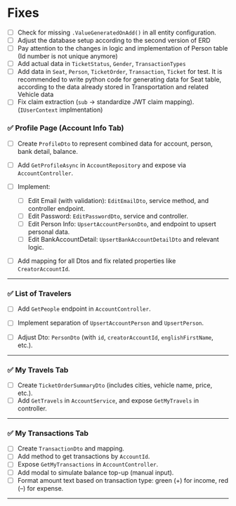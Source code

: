 

# Fixes
- [ ] Check for missing `.ValueGeneratedOnAdd()` in all entity configuration.
- [ ] Adjust the database setup according to the second version of ERD
- [ ] Pay attention to the changes in logic and implementation of Person table (Id number is not unique anymore)
- [ ] Add actual data in `TicketStatus`, `Gender`, `TransactionTypes` 
- [ ] Add data in `Seat`, `Person`, `TicketOrder`, `Transaction`, `Ticket` for test. It is recommended to write python code for generating data for Seat table, according to the data already stored in Transportation and related Vehicle data
- [ ] Fix claim extraction (`sub` → standardize JWT claim mapping). (`IUserContext` implmentation)

### ✅ Profile Page (Account Info Tab)

- [ ]  Create `ProfileDto` to represent combined data for account, person, bank detail, balance.    
- [ ] Add `GetProfileAsync` in `AccountRepository` and expose via `AccountController`.
- [ ] Implement:
    - [ ]  Edit Email (with validation): `EditEmailDto`, service method, and controller endpoint.
    - [ ] Edit Password: `EditPasswordDto`, service and controller.
    - [ ] Edit Person Info: `UpsertAccountPersonDto`, and endpoint to upsert personal data.
    - [ ] Edit BankAccountDetail: `UpsertBankAccountDetailDto` and relevant logic.
- [ ] Add mapping for all Dtos and fix related properties like `CreatorAccountId`.
    

---

### ✅ List of Travelers

- [ ] Add `GetPeople` endpoint in `AccountController`.
- [ ] Implement separation of `UpsertAccountPerson` and `UpsertPerson`.
- [ ] Adjust Dto: `PersonDto` (with `id`, `creatorAccountId`, `englishFirstName`, etc.).


---

### ✅ My Travels Tab

- [ ]  Create `TicketOrderSummaryDto` (includes cities, vehicle name, price, etc.).
- [ ] Add `GetTravels` in `AccountService`, and expose `GetMyTravels` in controller.

---

### ✅ My Transactions Tab

- [ ] Create `TransactionDto` and mapping.
- [ ]  Add method to get transactions by `AccountId`.
- [ ]  Expose `GetMyTransactions` in `AccountController`.
- [ ]  Add modal to simulate balance top-up (manual input).
- [ ]  Format amount text based on transaction type: green (+) for income, red (–) for expense. 

---
